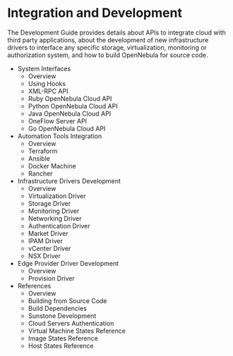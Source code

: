 # Integration and Development

The Development Guide provides details about APIs to integrate cloud with third party applications, about the development of new infrastructure drivers to interface any specific storage, virtualization, monitoring or authorization system, and how to build OpenNebula for source code.

* System Interfaces
  * Overview
  * Using Hooks
  * XML-RPC API
  * Ruby OpenNebula Cloud API
  * Python OpenNebula Cloud API
  * Java OpenNebula Cloud API
  * OneFlow Server API
  * Go OpenNebula Cloud API
* Automation Tools Integration
  * Overview
  * Terraform
  * Ansible
  * Docker Machine
  * Rancher
* Infrastructure Drivers Development
  * Overview
  * Virtualization Driver
  * Storage Driver
  * Monitoring Driver
  * Networking Driver
  * Authentication Driver
  * Market Driver
  * IPAM Driver
  * vCenter Driver
  * NSX Driver
* Edge Provider Driver Development
  * Overview
  * Provision Driver
* References
  * Overview
  * Building from Source Code
  * Build Dependencies
  * Sunstone Development
  * Cloud Servers Authentication
  * Virtual Machine States Reference
  * Image States Reference
  * Host States Reference
